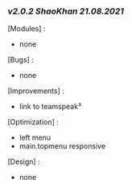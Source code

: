 ### _v2.0.2	ShaoKhan 21.08.2021_
[Modules] :
- none

[Bugs] :
- none

[Improvements] :
- link to teamspeak³

[Optimization] :
- left menu 
- main.topmenu responsive

[Design] :
- none
